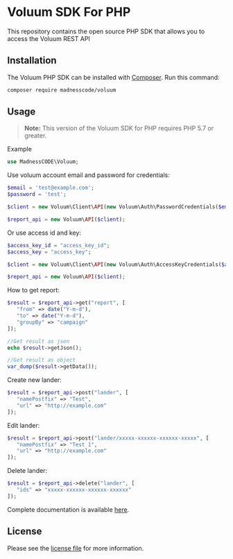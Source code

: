 # Voluum SDK For PHP

This repository contains the open source PHP SDK that allows you to access the Voluum REST API

## Installation

The Voluum PHP SDK can be installed with [Composer](https://getcomposer.org/). Run this command:

```sh
composer require madnesscode/voluum
```

## Usage

> **Note:** This version of the Voluum SDK for PHP requires PHP 5.7 or greater.

Example

```php
use MadnessCODE\Voluum;
```
Use voluum account email and password for credentials:
```php
$email = 'test@example.com';
$password = 'test';

$client = new Voluum\Client\API(new Voluum\Auth\PasswordCredentials($email, $password));

$report_api = new Voluum\API($client);
```

Or use access id and key:
```php
$access_key_id = "access_key_id";
$access_key = "access_key";

$client = new Voluum\Client\API(new Voluum\Auth\AccessKeyCredentials($access_key_id, $access_key));

$report_api = new Voluum\API($client);
```

How to get report:
```php
$result = $report_api->get("report", [
   "from" => date("Y-m-d"),
   "to" => date("Y-m-d"),
   "groupBy" => "campaign"
]);

//Get result as json
echo $result->getJson();

//Get result as object
var_dump($result->getData());
```

Create new lander:
```php
$result = $report_api->post("lander", [
   "namePostfix" => "Test",
   "url" => "http://example.com"
]);
```

Edit lander:
```php
$result = $report_api->post("lander/xxxxx-xxxxxx-xxxxxx-xxxxx", [
   "namePostfix" => "Test 1",
   "url" => "http://example.com"
]);
```

Delete lander:
```php
$result = $report_api->delete("lander", [
   "ids" => "xxxxx-xxxxxx-xxxxxx-xxxxxx"
]);
```

Complete documentation is available [here](https://developers.voluum.com/).

## License
Please see the [license file]() for more information.